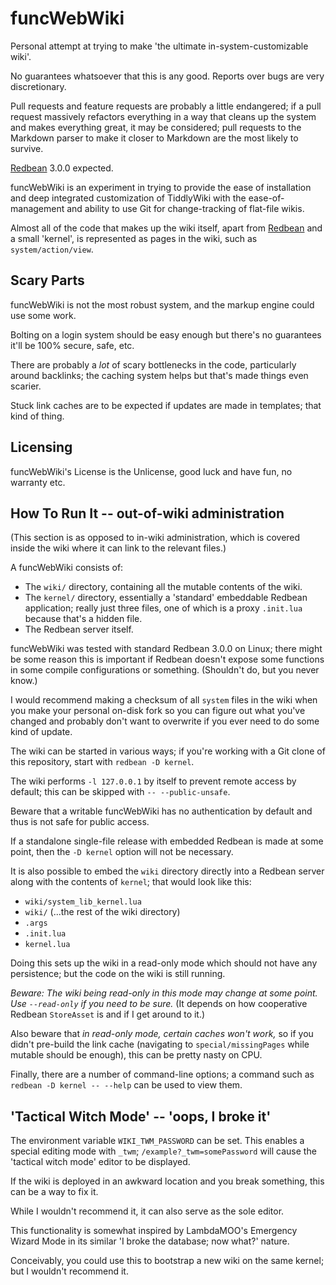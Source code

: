 # funcWebWiki

Personal attempt at trying to make 'the ultimate in-system-customizable wiki'.

No guarantees whatsoever that this is any good. Reports over bugs are very discretionary.

Pull requests and feature requests are probably a little endangered; if a pull request massively refactors everything in a way that cleans up the system and makes everything great, it may be considered; pull requests to the Markdown parser to make it closer to Markdown are the most likely to survive.

[Redbean](https://redbean.dev) 3.0.0 expected.

funcWebWiki is an experiment in trying to provide the ease of installation and deep integrated customization of TiddlyWiki with the ease-of-management and ability to use Git for change-tracking of flat-file wikis.

Almost all of the code that makes up the wiki itself, apart from [Redbean](https://redbean.dev/) and a small 'kernel', is represented as pages in the wiki, such as `system/action/view`.

## Scary Parts

funcWebWiki is not the most robust system, and the markup engine could use some work.

Bolting on a login system should be easy enough but there's no guarantees it'll be 100% secure, safe, etc.

There are probably a _lot_ of scary bottlenecks in the code, particularly around backlinks; the caching system helps but that's made things even scarier.

Stuck link caches are to be expected if updates are made in templates; that kind of thing.

## Licensing

funcWebWiki's License is the Unlicense, good luck and have fun, no warranty etc.

## How To Run It -- out-of-wiki administration

(This section is as opposed to in-wiki administration, which is covered inside the wiki where it can link to the relevant files.)

A funcWebWiki consists of:

* The `wiki/` directory, containing all the mutable contents of the wiki.
* The `kernel/` directory, essentially a 'standard' embeddable Redbean application; really just three files, one of which is a proxy `.init.lua` because that's a hidden file.
* The Redbean server itself.

funcWebWiki was tested with standard Redbean 3.0.0 on Linux; there might be some reason this is important if Redbean doesn't expose some functions in some compile configurations or something. (Shouldn't do, but you never know.)

I would recommend making a checksum of all `system` files in the wiki when you make your personal on-disk fork so you can figure out what you've changed and probably don't want to overwrite if you ever need to do some kind of update.

The wiki can be started in various ways; if you're working with a Git clone of this repository, start with `redbean -D kernel`.

The wiki performs `-l 127.0.0.1` by itself to prevent remote access by default; this can be skipped with `-- --public-unsafe`.

Beware that a writable funcWebWiki has no authentication by default and thus is not safe for public access.

If a standalone single-file release with embedded Redbean is made at some point, then the `-D kernel` option will not be necessary.

It is also possible to embed the `wiki` directory directly into a Redbean server along with the contents of `kernel`; that would look like this:

* `wiki/system_lib_kernel.lua`
* `wiki/` (...the rest of the wiki directory)
* `.args`
* `.init.lua`
* `kernel.lua`

Doing this sets up the wiki in a read-only mode which should not have any persistence; but the code on the wiki is still running.

_Beware: The wiki being read-only in this mode may change at some point. Use `--read-only` if you need to be sure._ (It depends on how cooperative Redbean `StoreAsset` is and if I get around to it.)

Also beware that _in read-only mode, certain caches won't work,_ so if you didn't pre-build the link cache (navigating to `special/missingPages` while mutable should be enough), this can be pretty nasty on CPU.

Finally, there are a number of command-line options; a command such as `redbean -D kernel -- --help` can be used to view them.

## 'Tactical Witch Mode' -- 'oops, I broke it'

The environment variable `WIKI_TWM_PASSWORD` can be set. This enables a special editing mode with `_twm`; `/example?_twm=somePassword` will cause the 'tactical witch mode' editor to be displayed.

If the wiki is deployed in an awkward location and you break something, this can be a way to fix it.

While I wouldn't recommend it, it can also serve as the sole editor.

This functionality is somewhat inspired by LambdaMOO's Emergency Wizard Mode in its similar 'I broke the database; now what?' nature.

Conceivably, you could use this to bootstrap a new wiki on the same kernel; but I wouldn't recommend it.
